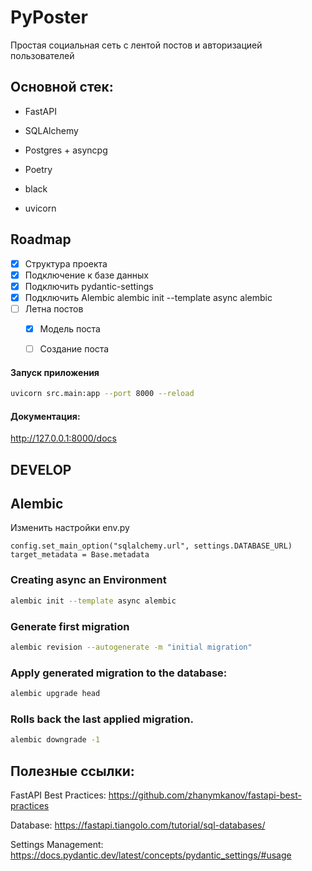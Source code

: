 # PyPoster

Простая социальная сеть с лентой постов и авторизацией пользователей

## Основной стек:

- FastAPI
- SQLAlchemy
- Postgres + asyncpg

- Poetry
- black
- uvicorn


## Roadmap
- [x] Структура проекта
- [x] Подключение к базе данных
- [x] Подключить pydantic-settings
- [x] Подключить Alembic alembic init --template async alembic
- [ ] Летна постов
    - [x] Модель поста
    - [ ] Создание поста



#### Запуск приложения
```bash
uvicorn src.main:app --port 8000 --reload
```

#### Документация:
http://127.0.0.1:8000/docs


## DEVELOP
## Alembic
Изменить настройки env.py
```
config.set_main_option("sqlalchemy.url", settings.DATABASE_URL)
target_metadata = Base.metadata
```


### Creating async an Environment
```bash
alembic init --template async alembic
```

### Generate first migration
```bash
alembic revision --autogenerate -m "initial migration"
```

### Apply generated migration to the database:
```bash
alembic upgrade head
```

### Rolls back the last applied migration.
```bash
alembic downgrade -1
```




## Полезные ссылки:
FastAPI Best Practices:
https://github.com/zhanymkanov/fastapi-best-practices

Database:
https://fastapi.tiangolo.com/tutorial/sql-databases/

Settings Management:
https://docs.pydantic.dev/latest/concepts/pydantic_settings/#usage
